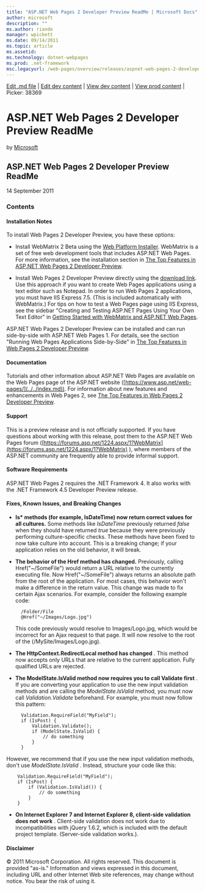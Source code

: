 ```yaml
---
title: "ASP.NET Web Pages 2 Developer Preview ReadMe | Microsoft Docs"
author: microsoft
description: ""
ms.author: riande
manager: wpickett
ms.date: 09/14/2011
ms.topic: article
ms.assetid: 
ms.technology: dotnet-webpages
ms.prod: .net-framework
msc.legacyurl: /web-pages/overview/releases/aspnet-web-pages-2-developer-preview-readme
---
```

[Edit .md file](C:\Projects\msc\dev\Msc.Www\Web.ASP\App_Data\github\web-pages\overview\releases\aspnet-web-pages-2-developer-preview-readme.md) | [Edit dev content](http://www.aspdev.net/umbraco#/content/content/edit/24963) | [View dev content](http://docs.aspdev.net/tutorials/web-pages/overview/releases/aspnet-web-pages-2-developer-preview-readme.html) | [View prod content](http://www.asp.net/web-pages/overview/releases/aspnet-web-pages-2-developer-preview-readme) | Picker: 38369

ASP.NET Web Pages 2 Developer Preview ReadMe
====================
by [Microsoft](https://github.com/microsoft)

## ASP.NET Web Pages 2 Developer Preview ReadMe

14 September 2011

### Contents

#### <a id="_Toc303701284"></a>  Installation Notes

To install Web Pages 2 Developer Preview, you have these options:

- Install WebMatrix 2 Beta using the [Web Platform Installer](https://go.microsoft.com/fwlink/?LinkId=226883). WebMatrix is a set of free web development tools that includes ASP.NET Web Pages. For more information, see the installation section in [The Top Features in ASP.NET Web Pages 2 Developer Preview](https://go.microsoft.com/fwlink/?LinkID=227824).

- Install Web Pages 2 Developer Preview directly using the [download link](https://go.microsoft.com/fwlink/?LinkID=226335). Use this approach if you want to create Web Pages applications using a text editor such as Notepad. In order to run Web Pages 2 applications, you must have IIS Express 7.5. (This is included automatically with WebMatrix.) For tips on how to test a Web Pages page using IIS Express, see the sidebar "Creating and Testing ASP.NET Pages Using Your Own Text Editor" in [Getting Started with WebMatrix and ASP.NET Web Pages](https://go.microsoft.com/fwlink/?LinkId=202889).

ASP.NET Web Pages 2 Developer Preview can be installed and can run side-by-side with ASP.NET Web Pages 1. <a id="a"></a>For details, see the section "Running Web Pages Applications Side-by-Side" in [The Top Features in Web Pages 2 Developer Preview](https://go.microsoft.com/fwlink/?LinkID=227824).

#### <a id="_Toc303701285"></a>  Documentation

Tutorials and other information about ASP.NET Web Pages are available on the Web Pages page of the ASP.NET website ([https://www.asp.net/web-pages/](../../index.md)). For information about new features and enhancements in Web Pages 2, see [The Top Features in Web Pages 2 Developer Preview](https://go.microsoft.com/fwlink/?LinkID=227824).

#### <a id="_Toc303701286"></a>  Support

<a id="_Toc209852135"></a><a id="_Toc255833657"></a> This is a preview release and is not officially supported. If you have questions about working with this release, post them to the ASP.NET Web Pages forum ([https://forums.asp.net/1224.aspx/1?WebMatrix](https://forums.asp.net/1224.aspx/1?WebMatrix) ), where members of the ASP.NET community are frequently able to provide informal support.

#### <a id="_Toc303701287"></a>  Software Requirements

ASP.NET Web Pages 2 requires the .NET Framework 4. It also works with the .NET Framework 4.5 Developer Preview release.

<a id="_Toc303701288"></a><a id="_Breaking_Changes"></a>

#### Fixes, Known Issues, and Breaking Changes

<a id="_Toc224729061"></a><a id="_Toc238051347"></a>

- **Is\* methods (for example, IsDateTime) now return correct values for all cultures.** Some methods like *IsDateTime* previously returned *false* when they should have returned *true* because they were previously performing culture-specific checks. These methods have been fixed to now take culture into account. This is a breaking change; if your application relies on the old behavior, it will break.
- **The behavior of the Href method has changed.** Previously, calling Href("~/SomeFile") would return a URL relative to the currently executing file. Now Href("~/SomeFile") always returns an absolute path from the root of the application. For most cases, this behavior won't make a difference in the return value. This change was made to fix certain Ajax scenarios. For example, consider the following example code: 

        /Folder/File
        @Href("~/Images/Logo.jpg")

    This code previously would resolve to Images/Logo.jpg, which would be incorrect for an Ajax request to that page. It will now resolve to the root of the (/MySite/Images/Logo.jpg).
- **The HttpContext.RedirectLocal method has changed** . This method now accepts only URLs that are relative to the current application. Fully qualified URLs are rejected.
- **The ModelState.IsValid method now requires you to call Validate first** . If you are converting your application to use the new input validation methods and are calling the *ModelState.IsValid* method, you must now call *Validation.Validate* beforehand. For example, you must now follow this pattern: 

        Validation.RequireField("MyField");
        if (IsPost) {
            Validation.Validate();
            if (ModelState.IsValid) {
                // do something
            }
        }

 However, we recommend that if you use the new input validation methods, don't use     *ModelState.IsValid* . Instead, structure your code like this: 

        Validation.RequireField("MyField");
        if (IsPost) {
            if (Validation.IsValid()) {
                // do something
            }
        }
- **On Internet Explorer 7 and Internet Explorer 8, client-side validation does not work** . Client-side validation does not work due to incompatibilities with jQuery 1.6.2, which is included with the default project template. (Server-side validation works.).

#### <a id="_Toc303701289"></a>  Disclaimer

© 2011 Microsoft Corporation. All rights reserved. This document is provided "as-is." Information and views expressed in this document, including URL and other Internet Web site references, may change without notice. You bear the risk of using it.